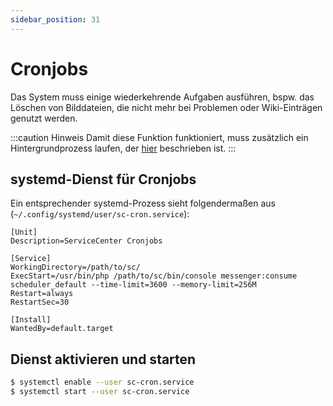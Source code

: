 ```yaml
---
sidebar_position: 31
---
```


# Cronjobs

Das System muss einige wiederkehrende Aufgaben ausführen, bspw. das Löschen von Bilddateien, die nicht mehr bei Problemen
oder Wiki-Einträgen genutzt werden.

:::caution Hinweis
Damit diese Funktion funktioniert, muss zusätzlich ein Hintergrundprozess laufen, der [hier](./background_jobs) beschrieben ist.
:::

## systemd-Dienst für Cronjobs

Ein entsprechender systemd-Prozess sieht folgendermaßen aus (`~/.config/systemd/user/sc-cron.service`):

```
[Unit]
Description=ServiceCenter Cronjobs

[Service]
WorkingDirectory=/path/to/sc/
ExecStart=/usr/bin/php /path/to/sc/bin/console messenger:consume scheduler_default --time-limit=3600 --memory-limit=256M
Restart=always
RestartSec=30

[Install]
WantedBy=default.target
```

## Dienst aktivieren und starten

```bash
$ systemctl enable --user sc-cron.service
$ systemctl start --user sc-cron.service
```
